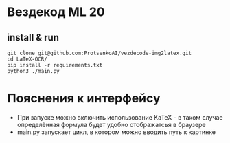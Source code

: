 # Вездекод ML 20
## install & run
```
git clone git@github.com:ProtsenkoAI/vezdecode-img2latex.git
cd LaTeX-OCR/
pip install -r requirements.txt
python3 ./main.py
```

# Пояснения к интерфейсу
* При запуске можно включить использование KaTeX - в таком случае определённая формула будет удобно отображатсья
  в браузере
* main.py запускает цикл, в котором можно вводить путь к картинке
